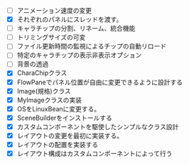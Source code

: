 - [ ] アニメーション速度の変更
- [x] それぞれのパネルにスレッドを渡す。
- [ ] キャラチップの分割、リネーム、統合機能
- [ ] トリミングサイズの可変
- [ ] ファイル更新時間の監視によるチップの自動リロード
- [ ] 特定のキャラチップの表示非表示オプション
- [ ] 背景の透過
- [x] CharaChipクラス
- [x] FlowPaneでパネル位置が自由に変更できるように設計する
- [x] Image(規格)クラス
- [x] MyImageクラスの実装
- [x] OSをLinuxBeanに変更する。
- [x] SceneBuilderをインストールする
- [x] カスタムコンポーネントを駆使したシンプルなクラス設計
- [x] レイアウトの変更を最初に実装する。
- [x] レイアウトの配置を実装する
- [x] レイアウト構成はカスタムコンポーネントによって行う
